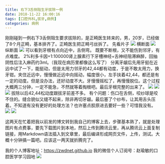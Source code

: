 ```yaml
---
title: 右下3舌侧阻生牙拔除一例
date: 2018-11-22 16:00:16
tags: [口腔外科,拔牙,病例]
categories: 病例
---
```

刚刚碰到一例右下3舌侧阻生要求拔除的，是正畸医生转来的，男，20岁，已经做了8个月正畸，基本排齐了。正畸医生把正畸弓丝拆了。
先看片子
![](https://zymblog-1258069789.cos.ap-chengdu.myqcloud.com/blog0054-zx3zsybcyl/01.jpg)
横断面
![](https://zymblog-1258069789.cos.ap-chengdu.myqcloud.com/blog0054-zx3zsybcyl/02.jpg)
纵断面
![](https://zymblog-1258069789.cos.ap-chengdu.myqcloud.com/blog0054-zx3zsybcyl/03.jpg)
可以看到牙根有点向近中，舌侧弯。
既要不断根，又不能伤到邻牙，有点难度。
2%利多卡因+1:100000肾上腺素行下牙槽神经+舌神经阻滞麻醉，回抽阴性后注入麻药约3ml。（我现在病历里都像这么写了）
分离牙龈后先用牙挺在近远中试了一下，能挺动，但是太用力邻牙的42,44都有动度，于是不敢太用力，换牙钳。夹住近远中，慢慢做近远中向摇动，幅度很小，左手扶着42,44，都还是有一定的动度。但是没办法，还好动度不大。牙慢慢摇松了，再慢慢脱位。这个过程大概两三分钟，一定不能急，不然就等着掏根吧。最后牙根完整的出来了。
![](https://zymblog-1258069789.cos.ap-chengdu.myqcloud.com/blog0054-zx3zsybcyl/04.jpg)
![](https://zymblog-1258069789.cos.ap-chengdu.myqcloud.com/blog0054-zx3zsybcyl/05.jpg)
![](https://zymblog-1258069789.cos.ap-chengdu.myqcloud.com/blog0054-zx3zsybcyl/06.jpg)
拔除以后42,44松动度跟拔牙前差不多。
有个问题：伤口在舌侧，咬纱球是咬不住的。缝合貌似又缝不起来，除非再切牙龈。最后塞了个纱布，让其用舌头压着。不知道有没有更好的处理方法？也许塞点胶原进去要好一些？可惜我没有。
![](https://zymblog-1258069789.cos.ap-chengdu.myqcloud.com/blog0054-zx3zsybcyl/07.jpg)
![](https://zymblog-1258069789.cos.ap-chengdu.myqcloud.com/blog0054-zx3zsybcyl/08.jpg)


这两天在忙着把我以前发的博文转到我自己的博客上去，步骤基本熟了，就是处理图片有点费事，要先下载图片到本地，然后上传到腾讯云里，再从腾讯云上面复制链接，用Markdown语法插入到文章里，最后编译形成网页文件，上传，测试。大概十分钟搞一篇吧。应该这一两天就折腾完了。

我的个人博客地址：https://zwdnet.github.io
我的微信个人订阅号：赵瑜敏的口腔医学学习园地
![](https://zymblog-1258069789.cos.ap-chengdu.myqcloud.com/other/wx.jpg)
